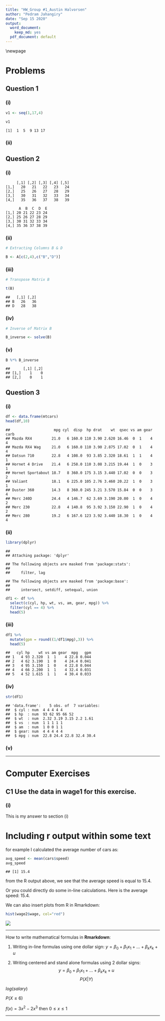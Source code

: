 ```yaml
---
title: "HW_Group #1_Austin Halvorsen"
author: "Pedram Jahangiry"
date: "Sep 15 2020"
output:
  word_document: 
    keep_md: yes
  pdf_document: default
---
```




\newpage

# Problems

## Question 1

### (i) 


```r
v1 <- seq(1,17,4)

v1
```

```
[1]  1  5  9 13 17
```

### (ii)

## Question 2

### (i)


```
     [,1] [,2] [,3] [,4] [,5]
[1,]   20   21   22   23   24
[2,]   25   26   27   28   29
[3,]   30   31   32   33   34
[4,]   35   36   37   38   39
```

```
      A  B  C  D  E
[1,] 20 21 22 23 24
[2,] 25 26 27 28 29
[3,] 30 31 32 33 34
[4,] 35 36 37 38 39
```

### (ii)


```r
# Extracting Columns B & D

B <- A[c(2,4),c("B","D")]
```

### (iii)


```r
# Transpose Matrix B

t(B)
```

```
##   [,1] [,2]
## B   26   36
## D   28   38
```

### (iv)


```r
# Inverse of Matrix B

B_inverse <- solve(B)
```

### (v)


```r
B %*% B_inverse
```

```
##      [,1] [,2]
## [1,]    1    0
## [2,]    0    1
```

## Question 3

### (i)


```r
df <- data.frame(mtcars)
head(df,10)
```

```
##                    mpg cyl  disp  hp drat    wt  qsec vs am gear carb
## Mazda RX4         21.0   6 160.0 110 3.90 2.620 16.46  0  1    4    4
## Mazda RX4 Wag     21.0   6 160.0 110 3.90 2.875 17.02  0  1    4    4
## Datsun 710        22.8   4 108.0  93 3.85 2.320 18.61  1  1    4    1
## Hornet 4 Drive    21.4   6 258.0 110 3.08 3.215 19.44  1  0    3    1
## Hornet Sportabout 18.7   8 360.0 175 3.15 3.440 17.02  0  0    3    2
## Valiant           18.1   6 225.0 105 2.76 3.460 20.22  1  0    3    1
## Duster 360        14.3   8 360.0 245 3.21 3.570 15.84  0  0    3    4
## Merc 240D         24.4   4 146.7  62 3.69 3.190 20.00  1  0    4    2
## Merc 230          22.8   4 140.8  95 3.92 3.150 22.90  1  0    4    2
## Merc 280          19.2   6 167.6 123 3.92 3.440 18.30  1  0    4    4
```

### (ii)


```r
library(dplyr)
```

```
## 
## Attaching package: 'dplyr'
```

```
## The following objects are masked from 'package:stats':
## 
##     filter, lag
```

```
## The following objects are masked from 'package:base':
## 
##     intersect, setdiff, setequal, union
```

```r
df1 <- df %>% 
  select(c(cyl, hp, wt, vs, am, gear, mpg)) %>% 
  filter(cyl == 4) %>% 
  head(5)
```

### (iii)


```r
df1 %>% 
  mutate(gpm = round((1/df1$mpg),3)) %>% 
  head(5)
```

```
##   cyl hp    wt vs am gear  mpg   gpm
## 1   4 93 2.320  1  1    4 22.8 0.044
## 2   4 62 3.190  1  0    4 24.4 0.041
## 3   4 95 3.150  1  0    4 22.8 0.044
## 4   4 66 2.200  1  1    4 32.4 0.031
## 5   4 52 1.615  1  1    4 30.4 0.033
```

### (iv)


```r
str(df1)
```

```
## 'data.frame':	5 obs. of  7 variables:
##  $ cyl : num  4 4 4 4 4
##  $ hp  : num  93 62 95 66 52
##  $ wt  : num  2.32 3.19 3.15 2.2 1.61
##  $ vs  : num  1 1 1 1 1
##  $ am  : num  1 0 0 1 1
##  $ gear: num  4 4 4 4 4
##  $ mpg : num  22.8 24.4 22.8 32.4 30.4
```

### (v)



---------



# Computer Exercises



## C1 Use the data in wage1 for this exercise.

### (i) 

This is my answer to section (i)
 







# Including r output within some text 

for example I calculated the average number of cars as: 

```r
avg_speed <- mean(cars$speed)
avg_speed
```

```
## [1] 15.4
```

from the R output above, we see that the average speed is equal to 15.4. 

Or you could directly do some in-line calculations. 
Here is the average speed: 15.4. 

We can also insert plots from R in Rmarkdown: 



```r
hist(wage2$wage, col="red")
```

![](HW_template_Rmarkdown_files/figure-docx/unnamed-chunk-14-1.png)<!-- -->



-------------


How to write mathematical formulas in **Rmarkdown**: 

1. Writing in-line formulas using one dollar sign: $y=\beta_0 + \beta_1 x_1 + ... + \beta_k x_k + u$


2. Writing centered and stand alone formulas using 2 dollar signs: 
$$y=\beta_0 + \beta_1 x_1 + ... + \beta_k x_k + u$$
$$P(X|Y)$$

$log(salary)$

$P(X \le 6)$

$f(x)=3x^2 -2x^3$  then $0 \le x \le 1$

---------------




